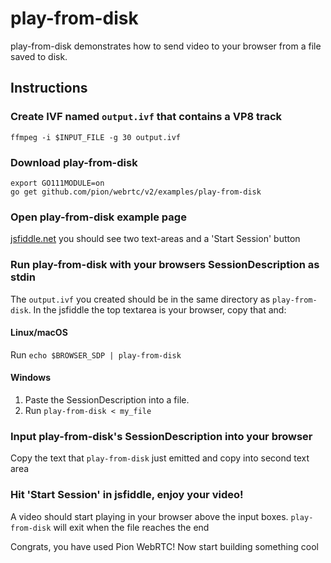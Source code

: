 # play-from-disk
play-from-disk demonstrates how to send video to your browser from a file saved to disk.

## Instructions
### Create IVF named `output.ivf` that contains a VP8 track
```
ffmpeg -i $INPUT_FILE -g 30 output.ivf
```

### Download play-from-disk
```
export GO111MODULE=on
go get github.com/pion/webrtc/v2/examples/play-from-disk
```

### Open play-from-disk example page
[jsfiddle.net](https://jsfiddle.net/z7ms3u5r/) you should see two text-areas and a 'Start Session' button

### Run play-from-disk with your browsers SessionDescription as stdin
The `output.ivf` you created should be in the same directory as `play-from-disk`. In the jsfiddle the top textarea is your browser, copy that and:

#### Linux/macOS
Run `echo $BROWSER_SDP | play-from-disk`
#### Windows
1. Paste the SessionDescription into a file.
1. Run `play-from-disk < my_file`

### Input play-from-disk's SessionDescription into your browser
Copy the text that `play-from-disk` just emitted and copy into second text area

### Hit 'Start Session' in jsfiddle, enjoy your video!
A video should start playing in your browser above the input boxes. `play-from-disk` will exit when the file reaches the end

Congrats, you have used Pion WebRTC! Now start building something cool
